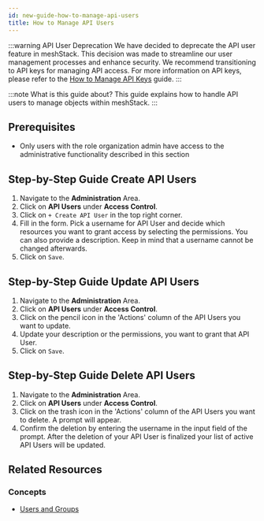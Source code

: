 ```yaml
---
id: new-guide-how-to-manage-api-users
title: How to Manage API Users
---
```


:::warning API User Deprecation
We have decided to deprecate the API user feature in meshStack. This decision was made to streamline our user management processes and enhance security. We recommend transitioning to API keys for managing API access. For more information on API keys, please refer to the [How to Manage API Keys](new-guide-how-to-manage-api-keys.md) guide.
:::

:::note What is this guide about?
This guide explains how to handle API users to manage objects within meshStack.
:::

## Prerequisites

- Only users with the role organization admin have access to the administrative functionality described in this section

## Step-by-Step Guide Create API Users

1. Navigate to the **Administration** Area.
2. Click on **API Users** under **Access Control**.
3. Click on `+ Create API User` in the top right corner.
4. Fill in the form. Pick a username for API User and decide which resources you want to grant access by selecting the permissions. You can also provide a description. Keep in mind that a username cannot be changed afterwards.
5. Click on `Save`.

## Step-by-Step Guide Update API Users

1. Navigate to the **Administration** Area.
2. Click on **API Users** under **Access Control**.
3. Click on the pencil icon in the 'Actions' column of the API Users you want to update.
4. Update your description or the permissions, you want to grant that API User.
5. Click on `Save`.

## Step-by-Step Guide Delete API Users

1. Navigate to the **Administration** Area.
2. Click on **API Users** under **Access Control**.
3. Click on the trash icon in the 'Actions' column of the API Users you want to delete. A prompt will appear.
4. Confirm the deletion by entering the username in the input field of the prompt. After the deletion of your API User is finalized your list of active API Users will be updated.

## Related Resources

### Concepts

- [Users and Groups](new-concept-users-and-groups.md)